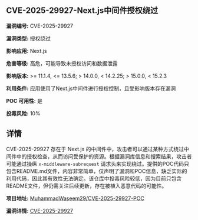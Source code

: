 ## CVE-2025-29927-Next.js中间件授权绕过

**漏洞编号:** CVE-2025-29927

**漏洞类型:** 授权绕过

**影响应用:** Next.js

**危害等级:** 高危，可能导致未授权访问和数据泄露

**影响版本:** >= 11.1.4, <= 13.5.6; > 14.0.0, < 14.2.25; > 15.0.0, < 15.2.3

**利用条件:** 应用使用了Next.js中间件进行授权控制，且受影响版本存在漏洞

**POC 可用性:** 是

**投毒风险:** 10%

## 详情

CVE-2025-29927 存在于 Next.js 的中间件中，攻击者可以通过某种方式绕过中间件中的授权检查，从而访问受保护的资源。根据漏洞库信息和搜索结果，攻击者可能通过操纵 `x-middleware-subrequest` 请求头来实现绕过。提供的POC代码只包含README.md文件，内容非常简单，仅声明了漏洞和POC信息，缺乏实际的利用代码，因此其有效性无法确定。该仓库中投毒风险较低，因为目前只包含README文件，但仍需关注后续更新，存在被植入恶意代码的可能性。

**项目地址:** [MuhammadWaseem29/CVE-2025-29927-POC](https://github.com/MuhammadWaseem29/CVE-2025-29927-POC)

**漏洞详情:** [CVE-2025-29927](https://nvd.nist.gov/vuln/detail/CVE-2025-29927)